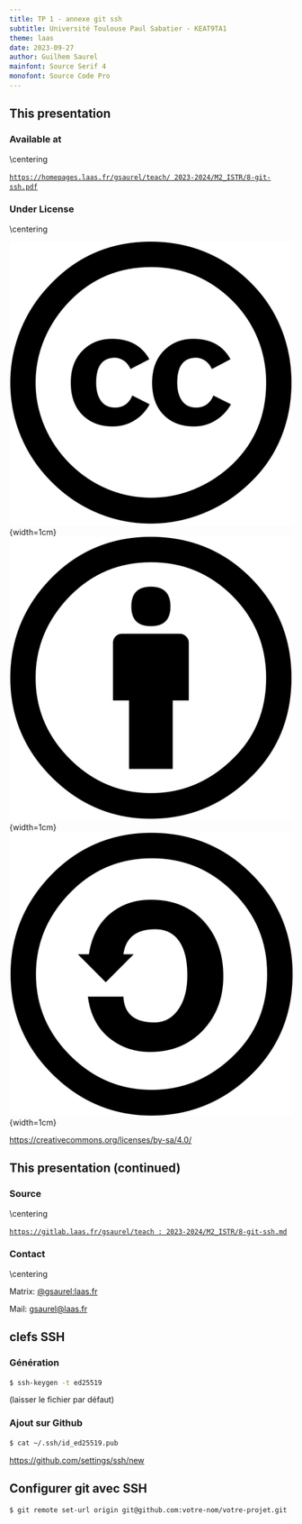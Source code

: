 ```yaml
---
title: TP 1 - annexe git ssh
subtitle: Université Toulouse Paul Sabatier - KEAT9TA1
theme: laas
date: 2023-09-27
author: Guilhem Saurel
mainfont: Source Serif 4
monofont: Source Code Pro
---
```


## This presentation

### Available at

\centering

[`https://homepages.laas.fr/gsaurel/teach/
2023-2024/M2_ISTR/8-git-ssh.pdf`](https://homepages.laas.fr/gsaurel/teach/2023-2024/M2_ISTR/8-git-ssh.pdf)

### Under License

\centering

![CC](media/cc.png){width=1cm}
![BY](media/by.png){width=1cm}
![SA](media/sa.png){width=1cm}

<https://creativecommons.org/licenses/by-sa/4.0/>

## This presentation (continued)

### Source

\centering

[`https://gitlab.laas.fr/gsaurel/teach :
2023-2024/M2_ISTR/8-git-ssh.md`](https://gitlab.laas.fr/gsaurel/teach/-/blob/main/2023-2024/M2_ISTR/8-git-ssh.md)

### Contact

\centering

Matrix: [@gsaurel:laas.fr](https://matrix.to/\#/@gsaurel:laas.fr)

Mail: [gsaurel@laas.fr](mailto::gsaurel@laas.fr)

## clefs SSH

### Génération

```bash
$ ssh-keygen -t ed25519
```

(laisser le fichier par défaut)

### Ajout sur Github

```bash
$ cat ~/.ssh/id_ed25519.pub
```

<https://github.com/settings/ssh/new>

## Configurer git avec SSH

```bash
$ git remote set-url origin git@github.com:votre-nom/votre-projet.git
```

